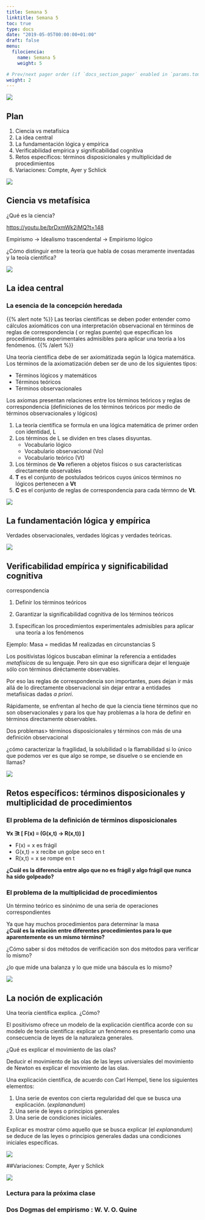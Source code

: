 ```yaml
---
title: Semana 5
linktitle: Semana 5
toc: true
type: docs
date: "2019-05-05T00:00:00+01:00"
draft: false
menu:
  filociencia:
    name: Semana 5
    weight: 5

# Prev/next pager order (if `docs_section_pager` enabled in `params.toml`)
weight: 2
---
```


![](/courses/hfc/_index_files/borde.jpg)

## Plan
1. Ciencia vs metafísica
1. La idea central
1. La fundamentación lógica y empírica
1. Verificabilidad empírica y significabilidad cognitiva
1. Retos específicos: términos disposicionales y multiplicidad de procedimientos
1. Variaciones: Compte, Ayer y Schlick

![](/courses/hfc/_index_files/borde.jpg)


## Ciencia vs metafísica

¿Qué es la ciencia?

https://youtu.be/brDxmWk2jMQ?t=148

Empirismo -> Idealismo trascendental -> Empirismo lógico

¿Cómo distinguir entre la teoría que habla de cosas meramente inventadas y la teoía científica?

![](/courses/hfc/_index_files/borde.jpg)
## La idea central

### La esencia de la concepción heredada
{{% alert note %}}
Las teorías científicas se deben poder entender como cálculos axiomáticos con una interpretación observacional en términos de reglas de correspondencia ( or reglas puente) que especifican los procedimientos experimentales admisibles para aplicar una teoría a los fenómenos.
{{% /alert %}}

Una teoría científica debe de ser axiomátizada según la lógica matemática. Los términos de la axiomatización deben ser de uno de los siguientes tipos:

* Términos lógicos y matemáticos
* Términos teóricos
* Términos observacionales

Los axiomas presentan relaciones entre los términos teóricos y reglas de correspondencia (definiciones de los términos teóricos por medio de términos observacionales y lógicos)

1.  La teoría científica se formula en una lógica matemática de primer orden con identidad, L
2.  Los términos de L se dividen en tres clases disyuntas.
    * Vocabulario lógico
    * Vocabulario observacional (Vo)
    * Vocabulario teórico (Vt)  
3.  Los términos de **Vo** refieren a objetos físicos o sus características directamente observables
4.  **T** es el conjunto de postulados teóricos cuyos únicos términos no lógicos pertenecen a **Vt**
5.  **C** es el conjunto de reglas de correspondencia para cada térmno de **Vt**.



![](/courses/hfc/_index_files/borde.jpg)
## La fundamentación lógica y empírica

Verdades observacionales, verdades lógicas y verdades teóricas.

![](/courses/hfc/_index_files/borde.jpg)

## Verificabilidad empírica y significabilidad cognitiva

correspondencia

1. Definir los términos teóricos

2. Garantizar la significabilidad cognitiva de los términos teóricos

3. Especifican los procedimientos experimentales admisibles para aplicar una teoría a los fenómenos


Ejemplo: 
Masa = medidas M realizadas en circunstancias S

Los positivistas lógicos buscaban eliminar la referencia a entidades *metafísicas* de su lenguaje. Pero sin que eso significara dejar el lenguaje sólo con términos diréctamente observables.

Por eso las reglas de correspondencia son importantes, pues dejan ir más allá de lo directamente observacional sin dejar entrar a entidades metafísicas dadas *a priori*.

Rápidamente, se enfrentan al hecho de que la ciencia tiene términos que no son observacionales y para los que hay problemas a la hora de definir en términos directamente observables.

Dos problemas> términos disposicionales y términos con más de una definición observacional

¿cómo caracterizar la fragilidad, la solubilidad o la flamabilidad si lo único que podemos ver es que algo se rompe, se disuelve o se enciende en llamas?


![](/courses/hfc/_index_files/borde.jpg)
##  Retos específicos: términos disposicionales y multiplicidad de procedimientos


### El problema de la definición de términos disposicionales

**∀x ∃t \[ F(x) ≡ (G(x,t) → R(x,t)) \]**

* F(x) = x es frágil
* G(x,t) = x recibe un golpe seco en t
* R(x,t) = x se rompe en t

**¿Cuál es la diferencia entre algo que no es frágil y algo frágil que nunca ha sido golpeado?**

### El problema de la multiplicidad de procedimientos

Un término teórico es sinónimo de una seria de operaciones correspondientes

Ya que hay muchos procedimientos para determinar la masa  
**¿Cuál es la relación entre diferentes procedimientos para lo que aparentemente es un mismo término?**

¿Cómo saber si dos métodos de verificación son dos métodos para verificar lo mismo?

¿lo que mide una balanza y lo que mide una báscula es lo mismo?

![](/courses/hfc/_index_files/borde.jpg)



## La noción de explicación

Una teoría científica explica. ¿Cómo?

El positivismo ofrece un modelo de la explicación científica acorde con su modelo de teoría científica:
explicar un fenómeno es presentarlo como una consecuencia de leyes de la naturaleza generales.

¿Qué es explicar el movimiento de las olas?

Deducir el movimiento de las olas de las leyes universiales del movimiento de Newton es explicar el movimiento de las olas.

Una explicación científica, de acuerdo con Carl Hempel, tiene los siguientes elementos:

1. Una serie de eventos con cierta regularidad del que se busca una explicación. (*explanandum*)
2. Una serie de leyes o principios generales 
1. Una serie de condiciones iniciales.

Explicar es mostrar cómo aquello que se busca explicar (el *explanandum*) se deduce de las leyes o principios generales dadas una condiciones iniciales específicas.

![](/courses/hfc/_index_files/borde.jpg)



##Variaciones: Compte, Ayer y Schlick


![](/courses/hfc/_index_files/borde.jpg)
 
### Lectura para la próxima clase 
### Dos Dogmas del empirismo : W. V. O. Quine
